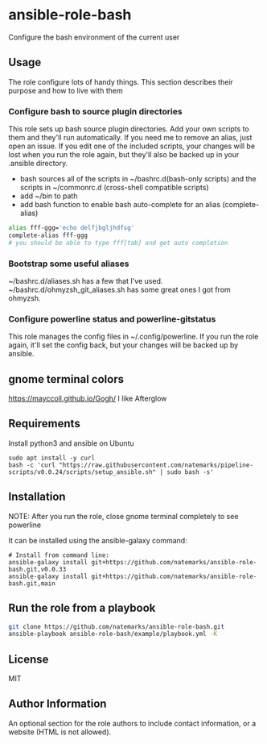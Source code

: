 # ansible-role-bash

Configure the bash environment of the current user

## Usage 
The role configure lots of handy things. This section describes their purpose and how to live with them
### Configure bash to source plugin directories

This role sets up bash source plugin directories. Add your own scripts to them and they'll run automatically.  If you need me to remove an alias, just open an issue. If you edit one of the included scripts, your changes will be lost when you run the role again, but they'll also be backed up in your .ansible directory.

- bash sources all of the scripts in ~/bashrc.d(bash-only scripts) and the scripts in ~/commonrc.d (cross-shell compatible scripts)
- add ~/bin to path
- add bash function to enable bash auto-complete for an alias (complete-alias)


```bash
alias fff-ggg='echo delfjbgljhdfsg'
complete-alias fff-ggg
# you should be able to type fff[tab] and get auto completion
```

### Bootstrap some useful aliases

~/bashrc.d/aliases.sh  has a few that I've used.
~/bashrc.d/ohmyzsh_git_aliases.sh has some great ones I got from ohmyzsh.


### Configure powerline status and powerline-gitstatus

This role manages the config files in ~/.config/powerline. If you run the role again, it'll set the config back, but your changes will be backed up by ansible.

## gnome terminal colors
https://mayccoll.github.io/Gogh/
I like Afterglow

## Requirements


Install python3 and ansible on Ubuntu
```shell
sudo apt install -y curl
bash -c 'curl "https://raw.githubusercontent.com/natemarks/pipeline-scripts/v0.0.24/scripts/setup_ansible.sh" | sudo bash -s'
```

## Installation
NOTE: After you run the role, close gnome terminal completely to see powerline

It can be installed using the ansible-galaxy command:
```shell
# Install from command line:
ansible-galaxy install git+https://github.com/natemarks/ansible-role-bash.git,v0.0.33
ansible-galaxy install git+https://github.com/natemarks/ansible-role-bash.git,main
```
## Run the role from a playbook

```bash
git clone https://github.com/natemarks/ansible-role-bash.git
ansible-playbook ansible-role-bash/example/playbook.yml -K
```


License
-------

MIT

Author Information
------------------

An optional section for the role authors to include contact information, or a website (HTML is not allowed).
